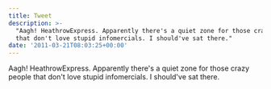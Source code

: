 ```yaml
---
title: Tweet
description: >-
  "Aagh! HeathrowExpress. Apparently there's a quiet zone for those crazy people
  that don't love stupid infomercials. I should've sat there."
date: '2011-03-21T08:03:25+00:00'
---
```

Aagh! HeathrowExpress. Apparently there's a quiet zone for those crazy people that don't love stupid infomercials. I should've sat there.
